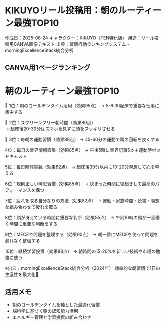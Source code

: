 # KIKUYOリール投稿用：朝のルーティーン最強TOP10

作成日：2025-08-24
キャラクター：KIKUYO（TEN特化版）
用途：リール投稿用CANVA画像テキスト
出典：習慣行動ランキングシステム - morningExcellenceStack統合分析

## CANVA用1ページランキング

# 朝のルーティーン最強TOP10

🥇 1位：朝のゴールデンタイム活用（効果95点）
   → 5-6:30起床で重要な仕事に集中する

🥈 2位：スクリーンフリー朝時間（効果80点）  
   → 起床後20-30分はスマホを見ずに頭をスッキリさせる

🥉 3位：毎朝の運動習慣（効果88点）
   → 45-60分の運動で頭の回転を良くする

4位：毎日の業界情報収集（効果85点）
    → 午後5時に業界記事5本＋運動時ポッドキャスト

5位：毎日瞑想実践（効果82点）
    → 起床後30分以内に10-20分瞑想して心を整える

6位：規則正しい睡眠習慣（効果85点）
    → 決まった時間に寝起きして最高のパフォーマンスを保つ

7位：疲れを取る自分なりの方法（効果82点）
    → 運動・家族時間・読書・瞑想を組み合わせて疲れを取る

8位：頭が冴えている時間に重要な判断（効果85点）
    → 午前10時の頭が一番働く時間に重要な判断をする

9位：MECEで問題を整理する（効果90点）
    → 朝一番にMECEを使って問題を漏れなく整理する

10位：継続学習投資（効果88点）
     → 朝時間の15-20%を新しい技術や市場の勉強に使う

※出典：morningExcellenceStack統合分析（2024年）
効率的な朝習慣で1日の生産性を最大化💪

## 活用メモ
- 朝のゴールデンタイムを軸とした最適化習慣
- 脳科学に基づく朝の認知能力活用
- エネルギー管理と学習投資の組み合わせ